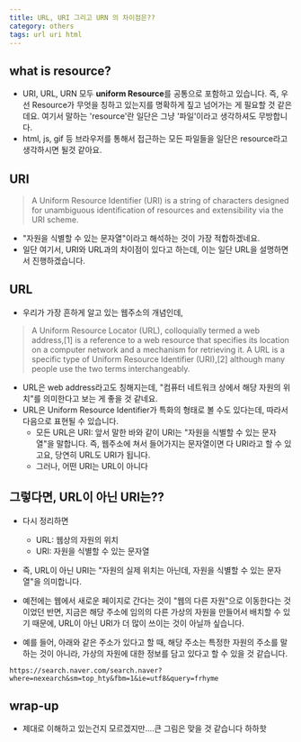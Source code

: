```yaml
---
title: URL, URI 그리고 URN 의 차이점은?? 
category: others
tags: url uri html 
---
```


## what is resource?

- URI, URL, URN 모두 **uniform Resource**를 공통으로 포함하고 있습니다. 즉, 우선 Resource가 무엇을 칭하고 있는지를 명확하게 짚고 넘어가는 게 필요할 것 같은데요. 여기서 말하는 'resource'란 일단은 그냥 '파일'이라고 생각하셔도 무방합니다. 
- html, js, gif 등 브라우저를 통해서 접근하는 모든 파일들을 일단은 resource라고 생각하시면 될것 같아요. 

## URI

> A Uniform Resource Identifier (URI) is a string of characters designed for unambiguous identification of resources and extensibility via the URI scheme.

- "자원을 식별할 수 있는 문자열"이라고 해석하는 것이 가장 적합하겠네요. 
- 일단 여기서, URI와 URL과의 차이점이 있다고 하는데, 이는 일단 URL을 설명하면서 진행하겠습니다. 

## URL

- 우리가 가장 흔하게 알고 있는 웹주소의 개념인데, 

> A Uniform Resource Locator (URL), colloquially termed a web address,[1] is a reference to a web resource that specifies its location on a computer network and a mechanism for retrieving it. A URL is a specific type of Uniform Resource Identifier (URI),[2] although many people use the two terms interchangeably.

- URL은 web address라고도 칭해지는데, "컴퓨터 네트워크 상에서 해당 자원의 위치"를 의미한다고 보는 게 좋을 것 같네요.
- URL은 Uniform Resource Identifier가 특화의 형태로 볼 수도 있다는데, 따라서 다음으로 표현될 수 있습니다.
    - 모든 URL은 URI: 앞서 말한 바와 같이 URI는 "자원을 식별할 수 있는 문자열"을 말합니다. 즉, 웹주소에 쳐서 들어가지는 문자열이면 다 URI라고 할 수 있고요, 당연히 URL도 URI가 됩니다. 
    - 그러나, 어떤 URI는 URL이 아니다

## 그렇다면, URL이 아닌 URI는?? 

- 다시 정리하면
    - URL: 웹상의 자원의 위치
    - URI: 자원을 식별할 수 있는 문자열 
- 즉, URL이 아닌 URI는 "자원의 실제 위치는 아닌데, 자원을 식별할 수 있는 문자열"을 의미합니다.
- 예전에는 웹에서 새로운 페이지로 간다는 것이 "웹의 다른 자원"으로 이동한다는 것이었던 반면, 지금은 해당 주소에 임의의 다른 가상의 자원을 만들어서 배치할 수 있기 때문에, URL이 아닌 URI가 더 많이 쓰이는 것이 아닐까 싶습니다. 

- 예를 들어, 아래와 같은 주소가 있다고 할 때, 해당 주소는 특정한 자원의 주소를 말하는 것이 아니라, 가상의 자원에 대한 정보를 담고 있다고 할 수 있을 것 같습니다. 

```
https://search.naver.com/search.naver?where=nexearch&sm=top_hty&fbm=1&ie=utf8&query=frhyme
```

## wrap-up

- 제대로 이해하고 있는건지 모르겠지만....큰 그림은 맞을 것 같습니다 하하핫